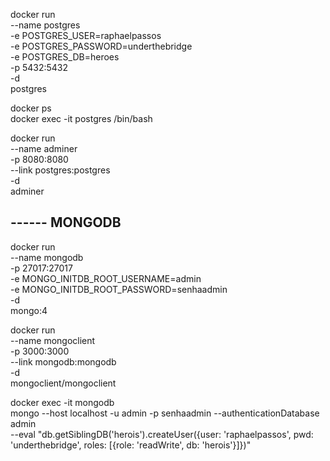 docker run \
    --name postgres \
    -e POSTGRES_USER=raphaelpassos \
    -e POSTGRES_PASSWORD=underthebridge \
    -e POSTGRES_DB=heroes \
    -p 5432:5432 \
    -d \
    postgres

docker ps \
docker exec -it postgres /bin/bash

docker run \
    --name adminer \
    -p 8080:8080 \
    --link postgres:postgres \
    -d \
    adminer

## ------ MONGODB

docker run \
    --name mongodb \
    -p 27017:27017 \
    -e MONGO_INITDB_ROOT_USERNAME=admin \
    -e MONGO_INITDB_ROOT_PASSWORD=senhaadmin \
    -d \
    mongo:4

docker run \
    --name mongoclient \
    -p 3000:3000 \
    --link mongodb:mongodb \
    -d \
    mongoclient/mongoclient

docker exec -it mongodb \
    mongo --host localhost -u admin -p senhaadmin --authenticationDatabase admin \
    --eval "db.getSiblingDB('herois').createUser({user: 'raphaelpassos', pwd: 'underthebridge', roles: [{role: 'readWrite', db: 'herois'}]})"